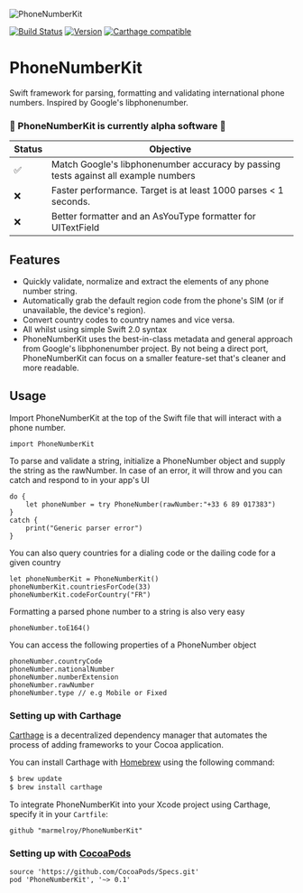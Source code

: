 ![PhoneNumberKit](https://cloud.githubusercontent.com/assets/889949/10723260/5225c86c-7bb9-11e5-883c-9b42aa50ea27.png)

[![Build Status](https://travis-ci.org/marmelroy/PhoneNumberKit.svg?branch=master)](https://travis-ci.org/marmelroy/PhoneNumberKit) [![Version](http://img.shields.io/cocoapods/v/PhoneNumberKit.svg)](http://cocoapods.org/?q=PhoneNumberKit)
[![Carthage compatible](https://img.shields.io/badge/Carthage-compatible-4BC51D.svg?style=flat)](https://github.com/Carthage/Carthage)

# PhoneNumberKit
Swift framework for parsing, formatting and validating international phone numbers.
Inspired by Google's libphonenumber.

### :construction: PhoneNumberKit is currently alpha software :construction:

Status | Objective
--- | --- 
:white_check_mark: | Match Google's libphonenumber accuracy by passing tests against all example numbers
:x: | Faster performance. Target is at least 1000 parses < 1 seconds. 
:x: | Better formatter and an AsYouType formatter for UITextField

## Features

- Quickly validate, normalize and extract the elements of any phone number string.    
- Automatically grab the default region code from the phone's SIM (or if unavailable, the device's region).
- Convert country codes to country names and vice versa.
- All whilst using simple Swift 2.0 syntax
- PhoneNumberKit uses the best-in-class metadata and general approach from Google's libphonenumber project. By not being a direct port, PhoneNumberKit can focus on a smaller feature-set that's cleaner and more readable.

## Usage

Import PhoneNumberKit at the top of the Swift file that will interact with a phone number.

```
import PhoneNumberKit
```

To parse and validate a string, initialize a PhoneNumber object and supply the string as the rawNumber. In case of an error, it will throw and you can catch and respond to in your app's UI
```
do {
    let phoneNumber = try PhoneNumber(rawNumber:"+33 6 89 017383")
}
catch {
    print("Generic parser error")
}
```

You can also query countries for a dialing code or the dailing code for a given country
```
let phoneNumberKit = PhoneNumberKit()
phoneNumberKit.countriesForCode(33)
phoneNumberKit.codeForCountry("FR")
```

Formatting a parsed phone number to a string is also very easy
```
phoneNumber.toE164()
```

You can access the following properties of a PhoneNumber object
```
phoneNumber.countryCode
phoneNumber.nationalNumber
phoneNumber.numberExtension
phoneNumber.rawNumber
phoneNumber.type // e.g Mobile or Fixed
```

### Setting up with Carthage

[Carthage](https://github.com/Carthage/Carthage) is a decentralized dependency manager that automates the process of adding frameworks to your Cocoa application.

You can install Carthage with [Homebrew](http://brew.sh/) using the following command:

```bash
$ brew update
$ brew install carthage
```

To integrate PhoneNumberKit into your Xcode project using Carthage, specify it in your `Cartfile`:

```ogdl
github "marmelroy/PhoneNumberKit"
```

### Setting up with [CocoaPods](http://cocoapods.org/?q=PhoneNumberKit)
```
source 'https://github.com/CocoaPods/Specs.git'
pod 'PhoneNumberKit', '~> 0.1'
```
